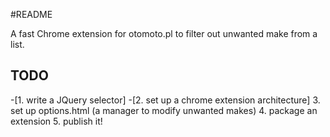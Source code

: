 #README 

A fast Chrome extension for otomoto.pl to filter out unwanted make from a list.

## TODO

-[1. write a JQuery selector]
-[2. set up a chrome extension architecture]
3. set up options.html (a manager to modify unwanted makes)
4. package an extension
5. publish it!

